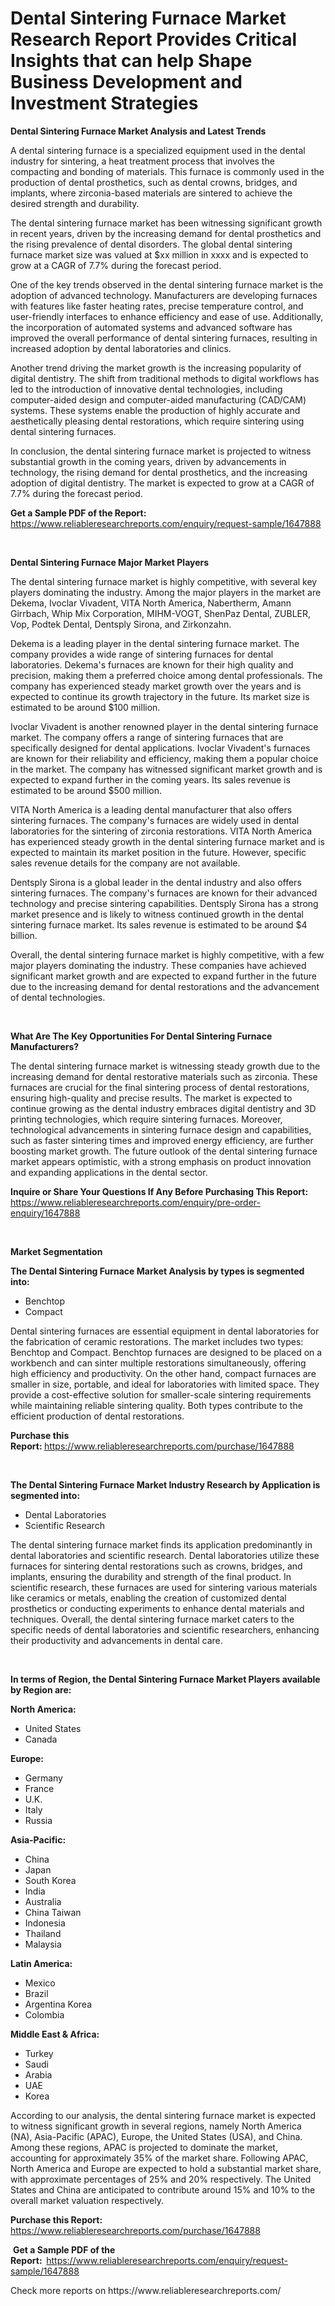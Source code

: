 <p><h1>Dental Sintering Furnace Market Research Report Provides Critical Insights that can help Shape Business Development and Investment Strategies</h1></p><p><strong>Dental Sintering Furnace Market Analysis and Latest Trends</strong></p>
<p><p>A dental sintering furnace is a specialized equipment used in the dental industry for sintering, a heat treatment process that involves the compacting and bonding of materials. This furnace is commonly used in the production of dental prosthetics, such as dental crowns, bridges, and implants, where zirconia-based materials are sintered to achieve the desired strength and durability.</p><p>The dental sintering furnace market has been witnessing significant growth in recent years, driven by the increasing demand for dental prosthetics and the rising prevalence of dental disorders. The global dental sintering furnace market size was valued at $xx million in xxxx and is expected to grow at a CAGR of 7.7% during the forecast period.</p><p>One of the key trends observed in the dental sintering furnace market is the adoption of advanced technology. Manufacturers are developing furnaces with features like faster heating rates, precise temperature control, and user-friendly interfaces to enhance efficiency and ease of use. Additionally, the incorporation of automated systems and advanced software has improved the overall performance of dental sintering furnaces, resulting in increased adoption by dental laboratories and clinics.</p><p>Another trend driving the market growth is the increasing popularity of digital dentistry. The shift from traditional methods to digital workflows has led to the introduction of innovative dental technologies, including computer-aided design and computer-aided manufacturing (CAD/CAM) systems. These systems enable the production of highly accurate and aesthetically pleasing dental restorations, which require sintering using dental sintering furnaces.</p><p>In conclusion, the dental sintering furnace market is projected to witness substantial growth in the coming years, driven by advancements in technology, the rising demand for dental prosthetics, and the increasing adoption of digital dentistry. The market is expected to grow at a CAGR of 7.7% during the forecast period.</p></p>
<p><strong>Get a Sample PDF of the Report:&nbsp;</strong> <a href="https://www.reliableresearchreports.com/enquiry/request-sample/1647888">https://www.reliableresearchreports.com/enquiry/request-sample/1647888</a></p>
<p>&nbsp;</p>
<p><strong>Dental Sintering Furnace Major Market Players</strong></p>
<p><p>The dental sintering furnace market is highly competitive, with several key players dominating the industry. Among the major players in the market are Dekema, Ivoclar Vivadent, VITA North America, Nabertherm, Amann Girrbach, Whip Mix Corporation, MIHM-VOGT, ShenPaz Dental, ZUBLER, Vop, Podtek Dental, Dentsply Sirona, and Zirkonzahn.</p><p>Dekema is a leading player in the dental sintering furnace market. The company provides a wide range of sintering furnaces for dental laboratories. Dekema's furnaces are known for their high quality and precision, making them a preferred choice among dental professionals. The company has experienced steady market growth over the years and is expected to continue its growth trajectory in the future. Its market size is estimated to be around $100 million.</p><p>Ivoclar Vivadent is another renowned player in the dental sintering furnace market. The company offers a range of sintering furnaces that are specifically designed for dental applications. Ivoclar Vivadent's furnaces are known for their reliability and efficiency, making them a popular choice in the market. The company has witnessed significant market growth and is expected to expand further in the coming years. Its sales revenue is estimated to be around $500 million.</p><p>VITA North America is a leading dental manufacturer that also offers sintering furnaces. The company's furnaces are widely used in dental laboratories for the sintering of zirconia restorations. VITA North America has experienced steady growth in the dental sintering furnace market and is expected to maintain its market position in the future. However, specific sales revenue details for the company are not available.</p><p>Dentsply Sirona is a global leader in the dental industry and also offers sintering furnaces. The company's furnaces are known for their advanced technology and precise sintering capabilities. Dentsply Sirona has a strong market presence and is likely to witness continued growth in the dental sintering furnace market. Its sales revenue is estimated to be around $4 billion.</p><p>Overall, the dental sintering furnace market is highly competitive, with a few major players dominating the industry. These companies have achieved significant market growth and are expected to expand further in the future due to the increasing demand for dental restorations and the advancement of dental technologies.</p></p>
<p>&nbsp;</p>
<p><strong>What Are The Key Opportunities For Dental Sintering Furnace Manufacturers?</strong></p>
<p><p>The dental sintering furnace market is witnessing steady growth due to the increasing demand for dental restorative materials such as zirconia. These furnaces are crucial for the final sintering process of dental restorations, ensuring high-quality and precise results. The market is expected to continue growing as the dental industry embraces digital dentistry and 3D printing technologies, which require sintering furnaces. Moreover, technological advancements in sintering furnace design and capabilities, such as faster sintering times and improved energy efficiency, are further boosting market growth. The future outlook of the dental sintering furnace market appears optimistic, with a strong emphasis on product innovation and expanding applications in the dental sector.</p></p>
<p><strong>Inquire or Share Your Questions If Any Before Purchasing This Report:</strong> <a href="https://www.reliableresearchreports.com/enquiry/pre-order-enquiry/1647888">https://www.reliableresearchreports.com/enquiry/pre-order-enquiry/1647888</a></p>
<p>&nbsp;</p>
<p><strong>Market Segmentation</strong></p>
<p><strong>The Dental Sintering Furnace Market Analysis by types is segmented into:</strong></p>
<p><ul><li>Benchtop</li><li>Compact</li></ul></p>
<p><p>Dental sintering furnaces are essential equipment in dental laboratories for the fabrication of ceramic restorations. The market includes two types: Benchtop and Compact. Benchtop furnaces are designed to be placed on a workbench and can sinter multiple restorations simultaneously, offering high efficiency and productivity. On the other hand, compact furnaces are smaller in size, portable, and ideal for laboratories with limited space. They provide a cost-effective solution for smaller-scale sintering requirements while maintaining reliable sintering quality. Both types contribute to the efficient production of dental restorations.</p></p>
<p><strong>Purchase this Report:&nbsp;</strong><a href="https://www.reliableresearchreports.com/purchase/1647888">https://www.reliableresearchreports.com/purchase/1647888</a></p>
<p>&nbsp;</p>
<p><strong>The Dental Sintering Furnace Market Industry Research by Application is segmented into:</strong></p>
<p><ul><li>Dental Laboratories</li><li>Scientific Research</li></ul></p>
<p><p>The dental sintering furnace market finds its application predominantly in dental laboratories and scientific research. Dental laboratories utilize these furnaces for sintering dental restorations such as crowns, bridges, and implants, ensuring the durability and strength of the final product. In scientific research, these furnaces are used for sintering various materials like ceramics or metals, enabling the creation of customized dental prosthetics or conducting experiments to enhance dental materials and techniques. Overall, the dental sintering furnace market caters to the specific needs of dental laboratories and scientific researchers, enhancing their productivity and advancements in dental care.</p></p>
<p>&nbsp;</p>
<p><strong>In terms of Region, the Dental Sintering Furnace Market Players available by Region are:</strong></p>
<p>
    <p> <strong> North America: </strong>
        <ul>
            <li>United States</li>
            <li>Canada</li>
        </ul>
        </p> 
    <p> <strong> Europe: </strong>
        <ul>
            <li>Germany</li>
            <li>France</li>
            <li>U.K.</li>
            <li>Italy</li>
            <li>Russia</li>
        </ul>
        </p> 
    <p> <strong> Asia-Pacific: </strong>
        <ul>
            <li>China</li>
            <li>Japan</li>
            <li>South Korea</li>
            <li>India</li>
            <li>Australia</li>
            <li>China Taiwan</li>
            <li>Indonesia</li>
            <li>Thailand</li>
            <li>Malaysia</li>
        </ul>
        </p> 
    <p> <strong> Latin America: </strong>
        <ul>
            <li>Mexico</li>
            <li>Brazil</li>
            <li>Argentina Korea</li>
            <li>Colombia</li>
        </ul>
        </p> 
    <p> <strong> Middle East & Africa: </strong>
        <ul>
            <li>Turkey</li>
            <li>Saudi</li>
            <li>Arabia</li>
            <li>UAE</li>
            <li>Korea</li>
        </ul>
    </p>
    </p>
<p><p>According to our analysis, the dental sintering furnace market is expected to witness significant growth in several regions, namely North America (NA), Asia-Pacific (APAC), Europe, the United States (USA), and China. Among these regions, APAC is projected to dominate the market, accounting for approximately 35% of the market share. Following APAC, North America and Europe are expected to hold a substantial market share, with approximate percentages of 25% and 20% respectively. The United States and China are anticipated to contribute around 15% and 10% to the overall market valuation respectively.</p></p>
<p><strong>Purchase this Report: </strong><a href="https://www.reliableresearchreports.com/purchase/1647888">https://www.reliableresearchreports.com/purchase/1647888</a></p>
<p>&nbsp;<strong>Get a Sample PDF of the Report:&nbsp;&nbsp;</strong><a href="https://www.reliableresearchreports.com/enquiry/request-sample/1647888">https://www.reliableresearchreports.com/enquiry/request-sample/1647888</a></p>
<p><strong></strong></p>
<p>Check more reports on https://www.reliableresearchreports.com/</p>